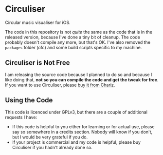 # Circuliser
Circular music visualiser for iOS.

The code in this repository is not *quite* the same as the code that is in the released version, because I've done a tiny bit of cleanup. The code probably doesn't compile any more, but that's OK. I've also removed the `packages` folder (ofc) and some build scripts specific to my machine.

## Circuliser is Not Free
I am releasing the source code because I planned to do so and because I like doing that, **not so you can compile the code and get the tweak for free**. If you want to use Circuliser, please [buy it from Chariz](https://chariz.com/buy/circuliser).

## Using the Code
This code is licenced under GPLv3, but there are a couple of additional requests I have:
- If this code is helpful to you either for learning or for actual use, please say so somewhere in a credits section. Nobody will know if you don't, but I would be very grateful if you do.
- If your project is commercial and my code is helpful, please buy Circuliser if you hadn't already done so.
